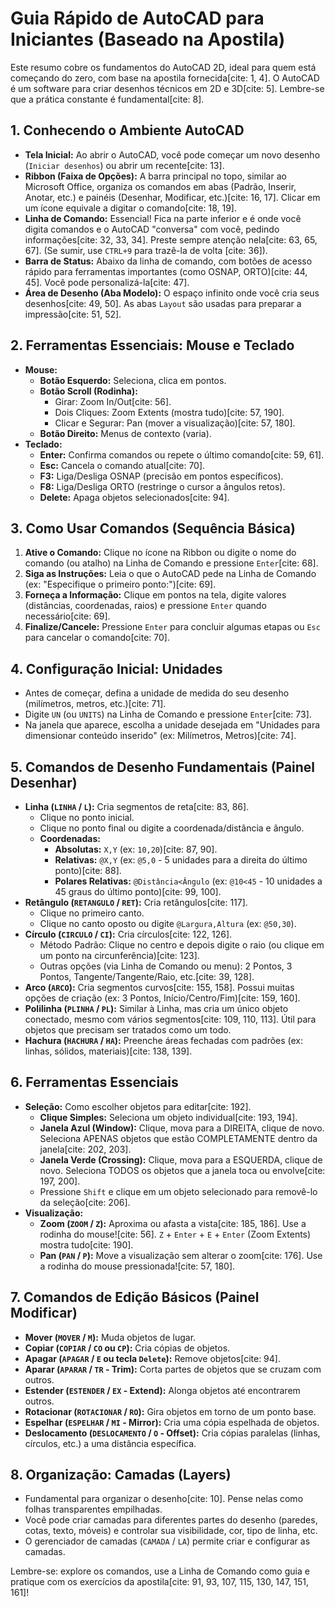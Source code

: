# Guia Rápido de AutoCAD para Iniciantes (Baseado na Apostila)

Este resumo cobre os fundamentos do AutoCAD 2D, ideal para quem está começando do zero, com base na apostila fornecida[cite: 1, 4]. O AutoCAD é um software para criar desenhos técnicos em 2D e 3D[cite: 5]. Lembre-se que a prática constante é fundamental[cite: 8].

## 1. Conhecendo o Ambiente AutoCAD

* **Tela Inicial:** Ao abrir o AutoCAD, você pode começar um novo desenho (`Iniciar desenhos`) ou abrir um recente[cite: 13].
* **Ribbon (Faixa de Opções):** A barra principal no topo, similar ao Microsoft Office, organiza os comandos em abas (Padrão, Inserir, Anotar, etc.) e painéis (Desenhar, Modificar, etc.)[cite: 16, 17]. Clicar em um ícone equivale a digitar o comando[cite: 18, 19].
* **Linha de Comando:** Essencial! Fica na parte inferior e é onde você digita comandos e o AutoCAD "conversa" com você, pedindo informações[cite: 32, 33, 34]. Preste sempre atenção nela[cite: 63, 65, 67]. (Se sumir, use `CTRL+9` para trazê-la de volta [cite: 36]).
* **Barra de Status:** Abaixo da linha de comando, com botões de acesso rápido para ferramentas importantes (como OSNAP, ORTO)[cite: 44, 45]. Você pode personalizá-la[cite: 47].
* **Área de Desenho (Aba Modelo):** O espaço infinito onde você cria seus desenhos[cite: 49, 50]. As abas `Layout` são usadas para preparar a impressão[cite: 51, 52].

## 2. Ferramentas Essenciais: Mouse e Teclado

* **Mouse:**
    * **Botão Esquerdo:** Seleciona, clica em pontos.
    * **Botão Scroll (Rodinha):**
        * Girar: Zoom In/Out[cite: 56].
        * Dois Cliques: Zoom Extents (mostra tudo)[cite: 57, 190].
        * Clicar e Segurar: Pan (mover a visualização)[cite: 57, 180].
    * **Botão Direito:** Menus de contexto (varia).
* **Teclado:**
    * **Enter:** Confirma comandos ou repete o último comando[cite: 59, 61].
    * **Esc:** Cancela o comando atual[cite: 70].
    * **F3:** Liga/Desliga OSNAP (precisão em pontos específicos).
    * **F8:** Liga/Desliga ORTO (restringe o cursor a ângulos retos).
    * **Delete:** Apaga objetos selecionados[cite: 94].

## 3. Como Usar Comandos (Sequência Básica)

1.  **Ative o Comando:** Clique no ícone na Ribbon ou digite o nome do comando (ou atalho) na Linha de Comando e pressione `Enter`[cite: 68].
2.  **Siga as Instruções:** Leia o que o AutoCAD pede na Linha de Comando (ex: "Especifique o primeiro ponto:")[cite: 69].
3.  **Forneça a Informação:** Clique em pontos na tela, digite valores (distâncias, coordenadas, raios) e pressione `Enter` quando necessário[cite: 69].
4.  **Finalize/Cancele:** Pressione `Enter` para concluir algumas etapas ou `Esc` para cancelar o comando[cite: 70].

## 4. Configuração Inicial: Unidades

* Antes de começar, defina a unidade de medida do seu desenho (milímetros, metros, etc.)[cite: 71].
* Digite `UN` (ou `UNITS`) na Linha de Comando e pressione `Enter`[cite: 73].
* Na janela que aparece, escolha a unidade desejada em "Unidades para dimensionar conteúdo inserido" (ex: Milímetros, Metros)[cite: 74].

## 5. Comandos de Desenho Fundamentais (Painel Desenhar)

* **Linha (`LINHA` / `L`):** Cria segmentos de reta[cite: 83, 86].
    * Clique no ponto inicial.
    * Clique no ponto final ou digite a coordenada/distância e ângulo.
    * **Coordenadas:**
        * **Absolutas:** `X,Y` (ex: `10,20`)[cite: 87, 90].
        * **Relativas:** `@X,Y` (ex: `@5,0` - 5 unidades para a direita do último ponto)[cite: 88].
        * **Polares Relativas:** `@Distância<Ângulo` (ex: `@10<45` - 10 unidades a 45 graus do último ponto)[cite: 99, 100].
* **Retângulo (`RETANGULO` / `RET`):** Cria retângulos[cite: 117].
    * Clique no primeiro canto.
    * Clique no canto oposto ou digite `@Largura,Altura` (ex: `@50,30`).
* **Círculo (`CIRCULO` / `CI`):** Cria círculos[cite: 122, 126].
    * Método Padrão: Clique no centro e depois digite o raio (ou clique em um ponto na circunferência)[cite: 123].
    * Outras opções (via Linha de Comando ou menu): 2 Pontos, 3 Pontos, Tangente/Tangente/Raio, etc.[cite: 39, 128].
* **Arco (`ARCO`):** Cria segmentos curvos[cite: 155, 158]. Possui muitas opções de criação (ex: 3 Pontos, Início/Centro/Fim)[cite: 159, 160].
* **Polilinha (`PLINHA` / `PL`):** Similar à Linha, mas cria um único objeto conectado, mesmo com vários segmentos[cite: 109, 110, 113]. Útil para objetos que precisam ser tratados como um todo.
* **Hachura (`HACHURA` / `HA`):** Preenche áreas fechadas com padrões (ex: linhas, sólidos, materiais)[cite: 138, 139].

## 6. Ferramentas Essenciais

* **Seleção:** Como escolher objetos para editar[cite: 192].
    * **Clique Simples:** Seleciona um objeto individual[cite: 193, 194].
    * **Janela Azul (Window):** Clique, mova para a DIREITA, clique de novo. Seleciona APENAS objetos que estão COMPLETAMENTE dentro da janela[cite: 202, 203].
    * **Janela Verde (Crossing):** Clique, mova para a ESQUERDA, clique de novo. Seleciona TODOS os objetos que a janela toca ou envolve[cite: 197, 200].
    * Pressione `Shift` e clique em um objeto selecionado para removê-lo da seleção[cite: 206].
* **Visualização:**
    * **Zoom (`ZOOM` / `Z`):** Aproxima ou afasta a vista[cite: 185, 186]. Use a rodinha do mouse![cite: 56]. `Z` + `Enter` + `E` + `Enter` (Zoom Extents) mostra tudo[cite: 190].
    * **Pan (`PAN` / `P`):** Move a visualização sem alterar o zoom[cite: 176]. Use a rodinha do mouse pressionada![cite: 57, 180].

## 7. Comandos de Edição Básicos (Painel Modificar)

* **Mover (`MOVER` / `M`):** Muda objetos de lugar.
* **Copiar (`COPIAR` / `CO` ou `CP`):** Cria cópias de objetos.
* **Apagar (`APAGAR` / `E` ou tecla `Delete`):** Remove objetos[cite: 94].
* **Aparar (`APARAR` / `TR` - Trim):** Corta partes de objetos que se cruzam com outros.
* **Estender (`ESTENDER` / `EX` - Extend):** Alonga objetos até encontrarem outros.
* **Rotacionar (`ROTACIONAR` / `RO`):** Gira objetos em torno de um ponto base.
* **Espelhar (`ESPELHAR` / `MI` - Mirror):** Cria uma cópia espelhada de objetos.
* **Deslocamento (`DESLOCAMENTO` / `O` - Offset):** Cria cópias paralelas (linhas, círculos, etc.) a uma distância específica.

## 8. Organização: Camadas (Layers)

* Fundamental para organizar o desenho[cite: 10]. Pense nelas como folhas transparentes empilhadas.
* Você pode criar camadas para diferentes partes do desenho (paredes, cotas, texto, móveis) e controlar sua visibilidade, cor, tipo de linha, etc.
* O gerenciador de camadas (`CAMADA` / `LA`) permite criar e configurar as camadas.

Lembre-se: explore os comandos, use a Linha de Comando como guia e pratique com os exercícios da apostila[cite: 91, 93, 107, 115, 130, 147, 151, 161]!